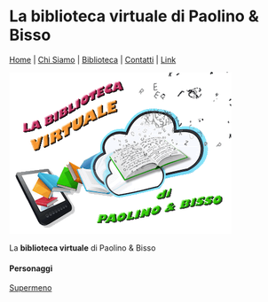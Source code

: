 # La **biblioteca virtuale** di Paolino & Bisso

[Home](/biblio) | [Chi Siamo](/biblio/chisiamo) | [Biblioteca](/biblio/biblioteca) | [Contatti](/biblio/contatti) | [Link](/biblio/link)

![Image](img/logo.gif)

La **biblioteca virtuale** di Paolino & Bisso

#### Personaggi

[Supermeno](contenuti/supermeno/)
